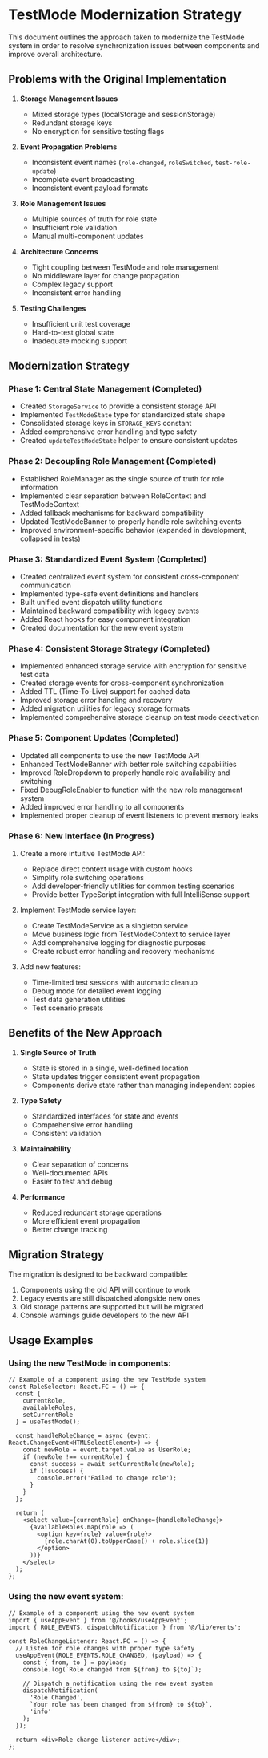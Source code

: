 # TestMode Modernization Strategy

This document outlines the approach taken to modernize the TestMode system in order to resolve synchronization issues between components and improve overall architecture.

## Problems with the Original Implementation

1. **Storage Management Issues**
   - Mixed storage types (localStorage and sessionStorage)
   - Redundant storage keys
   - No encryption for sensitive testing flags

2. **Event Propagation Problems**
   - Inconsistent event names (`role-changed`, `roleSwitched`, `test-role-update`)
   - Incomplete event broadcasting
   - Inconsistent event payload formats

3. **Role Management Issues**
   - Multiple sources of truth for role state
   - Insufficient role validation
   - Manual multi-component updates

4. **Architecture Concerns**
   - Tight coupling between TestMode and role management
   - No middleware layer for change propagation
   - Complex legacy support
   - Inconsistent error handling

5. **Testing Challenges**
   - Insufficient unit test coverage
   - Hard-to-test global state
   - Inadequate mocking support

## Modernization Strategy

### Phase 1: Central State Management (Completed)

- Created `StorageService` to provide a consistent storage API
- Implemented `TestModeState` type for standardized state shape
- Consolidated storage keys in `STORAGE_KEYS` constant
- Added comprehensive error handling and type safety
- Created `updateTestModeState` helper to ensure consistent updates

### Phase 2: Decoupling Role Management (Completed)

- Established RoleManager as the single source of truth for role information
- Implemented clear separation between RoleContext and TestModeContext
- Added fallback mechanisms for backward compatibility
- Updated TestModeBanner to properly handle role switching events
- Improved environment-specific behavior (expanded in development, collapsed in tests)

### Phase 3: Standardized Event System (Completed)

- Created centralized event system for consistent cross-component communication
- Implemented type-safe event definitions and handlers
- Built unified event dispatch utility functions
- Maintained backward compatibility with legacy events
- Added React hooks for easy component integration
- Created documentation for the new event system

### Phase 4: Consistent Storage Strategy (Completed)

- Implemented enhanced storage service with encryption for sensitive test data
- Created storage events for cross-component synchronization
- Added TTL (Time-To-Live) support for cached data
- Improved storage error handling and recovery
- Added migration utilities for legacy storage formats
- Implemented comprehensive storage cleanup on test mode deactivation

### Phase 5: Component Updates (Completed)

- Updated all components to use the new TestMode API
- Enhanced TestModeBanner with better role switching capabilities
- Improved RoleDropdown to properly handle role availability and switching
- Fixed DebugRoleEnabler to function with the new role management system
- Added improved error handling to all components
- Implemented proper cleanup of event listeners to prevent memory leaks

### Phase 6: New Interface (In Progress)

1. Create a more intuitive TestMode API:
   - Replace direct context usage with custom hooks
   - Simplify role switching operations
   - Add developer-friendly utilities for common testing scenarios
   - Provide better TypeScript integration with full IntelliSense support

2. Implement TestMode service layer:
   - Create TestModeService as a singleton service
   - Move business logic from TestModeContext to service layer
   - Add comprehensive logging for diagnostic purposes
   - Create robust error handling and recovery mechanisms

3. Add new features:
   - Time-limited test sessions with automatic cleanup
   - Debug mode for detailed event logging
   - Test data generation utilities
   - Test scenario presets

## Benefits of the New Approach

1. **Single Source of Truth**
   - State is stored in a single, well-defined location
   - State updates trigger consistent event propagation
   - Components derive state rather than managing independent copies

2. **Type Safety**
   - Standardized interfaces for state and events
   - Comprehensive error handling
   - Consistent validation

3. **Maintainability**
   - Clear separation of concerns
   - Well-documented APIs
   - Easier to test and debug

4. **Performance**
   - Reduced redundant storage operations
   - More efficient event propagation
   - Better change tracking

## Migration Strategy

The migration is designed to be backward compatible:

1. Components using the old API will continue to work
2. Legacy events are still dispatched alongside new ones
3. Old storage patterns are supported but will be migrated
4. Console warnings guide developers to the new API

## Usage Examples

### Using the new TestMode in components:

```tsx
// Example of a component using the new TestMode system
const RoleSelector: React.FC = () => {
  const { 
    currentRole, 
    availableRoles, 
    setCurrentRole 
  } = useTestMode();
  
  const handleRoleChange = async (event: React.ChangeEvent<HTMLSelectElement>) => {
    const newRole = event.target.value as UserRole;
    if (newRole !== currentRole) {
      const success = await setCurrentRole(newRole);
      if (!success) {
        console.error('Failed to change role');
      }
    }
  };
  
  return (
    <select value={currentRole} onChange={handleRoleChange}>
      {availableRoles.map(role => (
        <option key={role} value={role}>
          {role.charAt(0).toUpperCase() + role.slice(1)}
        </option>
      ))}
    </select>
  );
};
```

### Using the new event system:

```tsx
// Example of a component using the new event system
import { useAppEvent } from '@/hooks/useAppEvent';
import { ROLE_EVENTS, dispatchNotification } from '@/lib/events';

const RoleChangeListener: React.FC = () => {
  // Listen for role changes with proper type safety
  useAppEvent(ROLE_EVENTS.ROLE_CHANGED, (payload) => {
    const { from, to } = payload;
    console.log(`Role changed from ${from} to ${to}`);
    
    // Dispatch a notification using the new event system
    dispatchNotification(
      'Role Changed',
      `Your role has been changed from ${from} to ${to}`,
      'info'
    );
  });
  
  return <div>Role change listener active</div>;
};
```